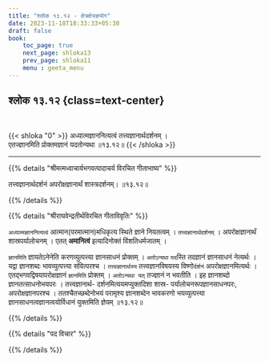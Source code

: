 ```yaml
---
title: "श्लोक १३.१२ - क्षेत्रक्षेत्रज्ञयोग"
date: 2023-11-18T18:33:33+05:30
draft: false
book:
    toc_page: true
    next_page: shloka13
    prev_page: shloka11
    menu : geeta_menu
---
```




## श्लोक १३.१२ {class=text-center}

<br/>

{{< shloka  "0"  >}}
अध्यात्मज्ञाननित्यत्वं तत्त्वज्ञानार्थदर्शनम् ।  
एतज्ज्ञानमिति प्रोक्तमज्ञानं यदतोन्यथा ॥१३.१२॥
{{< /shloka >}}

---


{{% details "श्रीमत्मध्वाचार्यभगवत्पादाचर्य विरचित  गीताभाष्य" %}}

तत्त्वज्ञानार्थदर्शनं अपरोक्षज्ञानार्थं शास्त्रदर्शनम्। ॥१३.१२॥

{{% /details %}}



{{% details "श्रीराघवेन्द्रतीर्थविरचित गीताविवृतिः" %}}

`अध्यात्मज्ञाननित्यत्वं` आत्मान(परमात्मान)मधिकृत्य स्थिते ज्ञाने
नियतत्वम्‌ । `तत्त्वज्ञानार्थदर्शनम्`‌ । अपरोक्षज्ञानार्थं 
शास्रपर्यालोचनम्‌ । एतत्‌
**अमानित्वं** इत्यादिनोक्तं विंशतिधर्मजातम्‌ ।   

`ज्ञानमिति` ज्ञायतेऽनेनेति करणव्युत्पत्त्या ज्ञानसाधनं 
प्रोक्तम्‌ । `अतोऽन्यथा` `यद`स्ति तदज्ञानं ज्ञानसाधनं
नेत्यर्थः ।    
यद्वा ज्ञानशब्दः भावव्युत्पत्त्या संवित्परश्च । 
`तत्त्वज्ञानार्थस्य` तत्त्वज्ञानविषयस्य विष्णो`र्दर्शनं` 
अपरोक्षज्ञानमित्यर्थः । एतद्भगवद्विषयापरोक्षज्ञानं `ज्ञानमिति` 
प्रोक्तम्‌ । `अतोऽन्यथा यत्‌` तज्ज्ञानं न भवतीति । 
इह ज्ञानशब्दो ज्ञानतत्साधनोभयपरः । 
तत्त्वज्ञानार्थ- दर्शनमित्ययमप्युक्तदिशा 
शास्र- पर्यालोचनरूपज्ञानसाधनपरः, अपरोक्षज्ञानपरश्च । 
ततश्चैतच्छब्देनोभयं परामृश्य ज्ञानशब्देन भावकरणो भयव्युत्पत्त्या 
ज्ञानसाधनत्वज्ञानत्वयोर्विधानं युक्तमिति ज्ञेयम्‌ ॥१३.१२॥

{{% /details %}}



{{% details "पद विचार" %}}


{{% /details %}}
